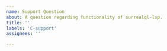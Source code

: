 ```yaml
---
name: Support Question
about: A question regarding functionality of surrealql-lsp.
title: ''
labels: 'C-support'
assignees: ''

---
```

